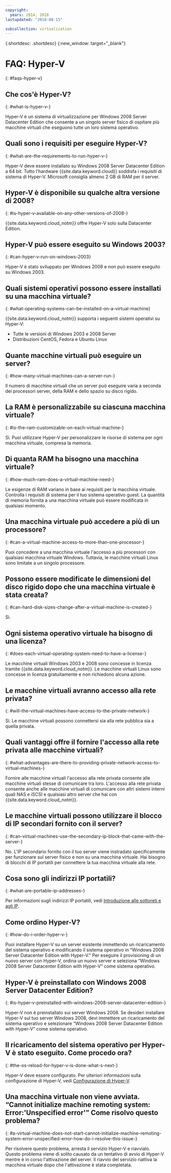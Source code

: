 ```yaml
---
copyright:
  years: 2014, 2018
lastupdated: "2018-08-15"

subcollection: virtualization
---
```

{:shortdesc: .shortdesc}
{:new_window: target="_blank"}

# FAQ: Hyper-V
{: #faqs-hyper-v}

## Che cos'è Hyper-V?
{: #what-is-hyper-v-}

Hyper-V è un sistema di virtualizzazione per Windows 2008 Server Datacenter Edition che consente a un singolo server fisico di ospitare più macchine virtuali che eseguono tutte un loro sistema operativo.

## Quali sono i requisiti per eseguire Hyper-V?
{: #what-are-the-requirements-to-run-hyper-v-}

Hyper-V deve essere installato su Windows 2008 Server Datacenter Edition a 64 bit. Tutto l'hardware {{site.data.keyword.cloud}} soddisfa i requisiti di sistema di Hyper-V. Microsoft consiglia almeno 2 GB di RAM per il server.

## Hyper-V è disponibile su qualche altra versione di 2008?
{: #is-hyper-v-available-on-any-other-versions-of-2008-}

{{site.data.keyword.cloud_notm}} offre Hyper-V solo sulla Datacenter Edition.

## Hyper-V può essere eseguito su Windows 2003?
{: #can-hyper-v-run-on-windows-2003}

Hyper-V è stato sviluppato per Windows 2008 e non può essere eseguito su Windows 2003.

## Quali sistemi operativi possono essere installati su una macchina virtuale?
{: #what-operating-systems-can-be-installed-on-a-virtual-machine}

{{site.data.keyword.cloud_notm}} supporta i seguenti sistemi operativi su Hyper-V:

* Tutte le versioni di Windows 2003 e 2008 Server
* Distribuzioni CentOS, Fedora e Ubuntu Linux

## Quante macchine virtuali può eseguire un server?
{: #how-many-virtual-machines-can-a-server-run-}

Il numero di macchine virtuali che un server può eseguire varia a seconda dei processori server, della RAM e dello spazio su disco rigido.

## La RAM è personalizzabile su ciascuna macchina virtuale?
{: #is-the-ram-customizable-on-each-virtual-machine-}

Sì. Puoi utilizzare Hyper-V per personalizzare le risorse di sistema per ogni macchina virtuale, compresa la memoria.

## Di quanta RAM ha bisogno una macchina virtuale?
{: #how-much-ram-does-a-virtual-machine-need-}

Le esigenze di RAM variano in base ai requisiti per la macchina virtuale. Controlla i requisiti di sistema per il tuo sistema operativo guest. La quantità di memoria fornita a una macchina virtuale può essere modificata in qualsiasi momento.

## Una macchina virtuale può accedere a più di un processore?
{: #can-a-virtual-machine-access-to-more-than-one-processor-}

Puoi concedere a una macchina virtuale l'accesso a più processori con qualsiasi macchina virtuale Windows. Tuttavia, le macchine virtuali Linux sono limitate a un singolo processore.

## Possono essere modificate le dimensioni del disco rigido dopo che una macchina virtuale è stata creata?
{: #can-hard-disk-sizes-change-after-a-virtual-machine-is-created-}

Sì.

## Ogni sistema operativo virtuale ha bisogno di una licenza?
{: #does-each-virtual-operating-system-need-to-have-a-license-}

Le macchine virtuali Windows 2003 e 2008 sono concesse in licenza tramite {{site.data.keyword.cloud_notm}}. Le macchine virtuali Linux sono concesse in licenza gratuitamente e non richiedono alcuna azione.

## Le macchine virtuali avranno accesso alla rete privata?
{: #will-the-virtual-machines-have-access-to-the-private-network-}

Sì. Le macchine virtuali possono connettersi sia alla rete pubblica sia a quella privata.

## Quali vantaggi offre il fornire l'accesso alla rete privata alle macchine virtuali?
{: #what-advantages-are-there-to-providing-private-network-access-to-virtual-machines-}

Fornire alle macchine virtuali l'accesso alla rete privata consente alle macchine virtuali stesse di comunicare tra loro. L'accesso alla rete privata consente anche alle macchine virtuali di comunicare con altri sistemi interni quali NAS e iSCSI e qualsiasi altro server che hai con {{site.data.keyword.cloud_notm}}.

## Le macchine virtuali possono utilizzare il blocco di IP secondari fornito con il server?
{: #can-virtual-machines-use-the-secondary-ip-block-that-came-with-the-server-}

No. L'IP secondario fornito con il tuo server viene instradato specificamente per funzionare sul server fisico e non su una macchina virtuale. Hai bisogno di blocchi di IP portatili per connettere la tua macchina virtuale alla rete.

## Cosa sono gli indirizzi IP portatili?
{: #what-are-portable-ip-addresses-}

Per informazioni sugli indirizzi IP portatili, vedi [Introduzione alle sottoreti e agli IP](/docs/infrastructure/subnets?topic=subnets-getting-started-subnets-ips#getting-started-subnets-ips).

## Come ordino Hyper-V?
{: #how-do-i-order-hyper-v-}

Puoi installare Hyper-V su un server esistente immettendo un ricaricamento del sistema operativo e modificando il sistema operativo in “Windows 2008 Server Datacenter Edition with Hyper-V." Per eseguire il provisioning di un nuovo server con Hyper-V, ordina un nuovo server e seleziona “Windows 2008 Server Datacenter Edition with Hyper-V” come sistema operativo.

## Hyper-V è preinstallato con Windows 2008 Server Datacenter Edition?
{: #is-hyper-v-preinstalled-with-windows-2008-server-datacenter-edition-}

Hyper-V non è preinstallato sui server Windows 2008. Se desideri installare Hyper-V sul tuo server Windows 2008, devi immettere un ricaricamento del sistema operativo e selezionare “Windows 2008 Server Datacenter Edition with Hyper-V” come sistema operativo.

## Il ricaricamento del sistema operativo per Hyper-V è stato eseguito. Come procedo ora?
{: #the-os-reload-for-hyper-v-is-done-what-s-next-}

Hyper-V deve essere configurato. Per ulteriori informazioni sulla configurazione di Hyper-V, vedi [Configurazione di Hyper-V](/docs/infrastructure/virtualization?topic=Virtualization-setting-up-hyper-v).

## Una macchina virtuale non viene avviata. “Cannot initialize machine remoting system: Error:'Unspecified error'” Come risolvo questo problema?
{: #a-virtual-machine-does-not-start-cannot-initialize-machine-remoting-system-error-unspecified-error-how-do-i-resolve-this-issue-}

Per risolvere questo problema, arresta il servizio Hyper-V e riavvialo. Questo problema viene di solito causato da un tentativo di avvio di Hyper-V mentre è in corso l'attivazione del server. Il riavvio del servizio riattiva la macchina virtuale dopo che l'attivazione è stata completata.
